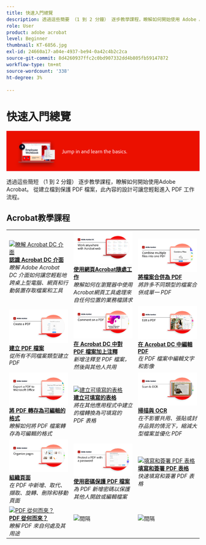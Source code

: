 ```yaml
---
title: 快速入門總覽
description: 透過這些簡要 （1 到 2 分鐘） 逐步教學課程，瞭解如何開始使用 Adobe Acrobat
role: User
product: adobe acrobat
level: Beginner
thumbnail: KT-6856.jpg
exl-id: 24660a17-a04e-4937-be94-0a42c4b2c2ca
source-git-commit: 8d4260937ffc2c0bd907332dd4b805fb59147872
workflow-type: tm+mt
source-wordcount: '338'
ht-degree: 3%

---
```


# 快速入門總覽

![Acrobat快速入門影像](../assets/Hero-GettingStarted.png)

透過這些簡短 （1 到 2 分鐘） 逐步教學課程，瞭解如何開始使用Adobe Acrobat。 從建立檔到保護 PDF 檔案，此內容的設計可讓您輕鬆進入 PDF 工作流程。

## Acrobat教學課程

<table style="table-layout:fixed">
<tr>
  <td>
    <a href="get-to-know-the-acrobat-dc-interface.md">
      <img alt="瞭解 Acrobat DC 介面" src="../assets/Interface.jpg" />
    </a>
    <div>
    <a href="get-to-know-the-acrobat-dc-interface.md"><strong>認識 Acrobat DC 介面</strong></a>
    </div>
    <em>瞭解 Adobe Acrobat DC 介面如何讓您輕鬆地跨桌上型電腦、網頁和行動裝置存取檔案和工具</em>
    <br>
  </td>
  <td>
    <a href="acrobatweb.md">
      <img alt="使用網頁Acrobat隨處工作" src="../assets/Acrobatweb_1280.png" />
    </a>
    <div>
    <a href="acrobatweb.md"><strong>使用網頁Acrobat隨處工作</strong></a>
    </div>
    <em>瞭解如何在瀏覽器中使用Acrobat網頁工具處理來自任何位置的業務檔請求</em>
    <br>
  </td>
  <td>
    <a href="combine-to-pdf.md">
      <img alt="將檔案合併為 PDF" src="../assets/Combine.jpg" />
    </a>
    <div>
     <a href="combine-to-pdf.md"><strong>將檔案合併為 PDF</strong></a>
    </div>
    <em>將許多不同類型的檔案合併成單一 PDF</em>
    <br>
  </td>
</tr>
<tr>
  <td>
    <a href="create-pdf.md">
      <img alt="建立 PDF 檔案" src="../assets/Create.jpg" />
    </a>
    <div>
    <a href="create-pdf.md"><strong>建立 PDF 檔案</strong></a>
    </div>
    <em>從所有不同檔案類型建立 PDF</em>
    <br>
  </td>
  <td>
    <a href="comment-on-pdf-files.md">
      <img alt="在 Acrobat DC 中對 PDF 檔案加上注釋" src="../assets/Comment.jpg" />
    </a>
    <div>
    <a href="comment-on-pdf-files.md"><strong>在 Acrobat DC 中對 PDF 檔案加上注釋</strong></a>
    </div>
    <em>新增注釋至 PDF 檔案，然後與其他人共用</em>
    <br>
  </td>  
  <td>
    <a href="edit-pdf.md">
      <img alt="在 Acrobat DC 中編輯 PDF" src="../assets/Edit.jpg" />
    </a>
    <div>
    <a href="edit-pdf.md"><strong>在 Acrobat DC 中編輯 PDF</strong></a>
    </div>
    <em>在 PDF 檔案中編輯文字和影像</em>
    <br>
  </td>
</tr>
<tr>
  <td>
    <a href="export-pdf.md">
      <img alt="將 PDF 轉存為可編輯的格式" src="../assets/Export.jpg" />
    </a>
    <div>
    <a href="export-pdf.md"><strong>將 PDF 轉存為可編輯的格式</strong></a>
    </div>
    <em>瞭解如何將 PDF 檔案轉存為可編輯的格式</em>
    <br>
  </td>
  <td>
    <a href="create-fillable-forms.md">
      <img alt="建立可填寫的表格" src="../assets/Form.jpg" />
    </a>
    <div>
    <a href="create-fillable-forms.md"><strong>建立可填寫的表格</strong></a>
    </div>
    <em>將在其他應用程式中建立的檔轉換為可填寫的 PDF 表格</em>
    <br>
  </td>  
  <td>
    <a href="scan-and-ocr.md">
      <img alt="掃描與 OCR" src="../assets/Scan.jpg" />
    </a>
    <div>
    <a href="scan-and-ocr.md"><strong>掃描與 OCR</strong></a>
    </div>
    <em>在不影響共用、張貼或封存品質的情況下，縮減大型檔案並優化 PDF</em>
    <br>
  </td>
</tr>
<tr>
  <td>
    <a href="organize.md">
      <img alt="組織頁面" src="../assets/Organize.jpg" />
    </a>
    <div>
    <a href="organize.md"><strong>組織頁面</strong></a>
    </div>
    <em>在 PDF 中新增、取代、擷取、旋轉、刪除和移動頁面</em>
    <br>
  </td>
  <td>
    <a href="password-protect.md">
      <img alt="使用密碼保護 PDF 檔案" src="../assets/Protect.jpg" />
    </a>
    <div>
    <a href="password-protect.md"><strong>使用密碼保護 PDF 檔案</strong></a>
    </div>
    <em>為 PDF 新增密碼以保護其他人開啟或編輯檔案</em>
    <br>
  </td>
  <td>
    <a href="fill-and-sign.md">
      <img alt="填寫和簽署 PDF 表格" src="../assets/FillSign.jpg" />
    </a>
    <div>
    <a href="fill-and-sign.md"><strong>填寫和簽署 PDF 表格</strong></a>
    </div>
    <em>快速填寫和簽署 PDF 表格</em>
    <br>
  </td>
</tr>
<tr>
  <td>
    <a href="where-do-pdfs-come-from.md">
      <img alt="PDF 從何而來？" src="../assets/WherePDFs.jpg" />
    </a>
    <div>
    <a href="where-do-pdfs-come-from.md"><strong>PDF 從何而來？</strong></a>
    </div>
    <em>瞭解 PDF 來自何處及其用途</em>
    <br>
  </td>
  <td>
   <img alt="間隔" src="../assets/Whitespacer.png" />
    <div>
    <br>
  </td>
  <td>
   <img alt="間隔" src="../assets/Whitespacer.png" />
    <div>
    <br>
  </td>
</tr>
</table>
